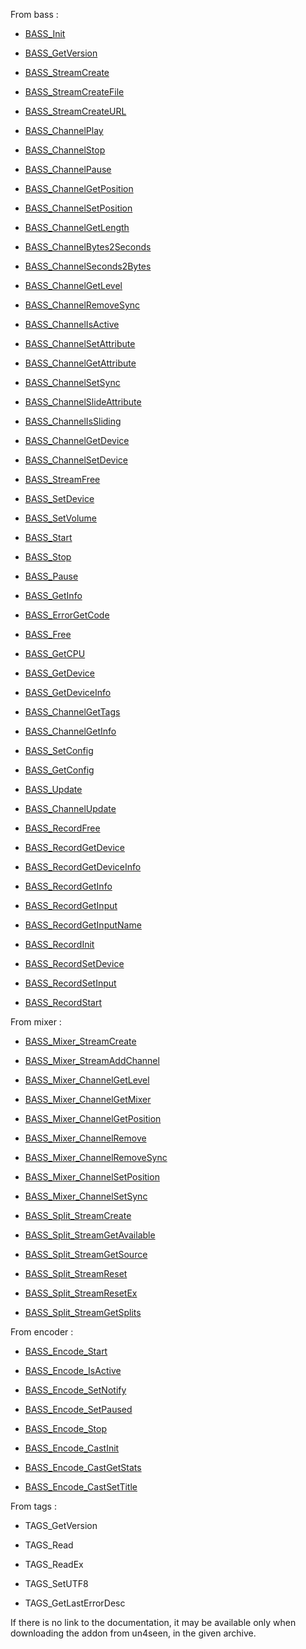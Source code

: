 
From bass :
- [BASS_Init](http://www.un4seen.com/doc/#bass/BASS_Init.html)

- [BASS_GetVersion](http://www.un4seen.com/doc/#bass/BASS_GetVersion.html)

- [BASS_StreamCreate](http://www.un4seen.com/doc/#bass/BASS_StreamCreate.html)

- [BASS_StreamCreateFile](http://www.un4seen.com/doc/#bass/BASS_StreamCreateFile.html)

- [BASS_StreamCreateURL](http://www.un4seen.com/doc/#bass/BASS_StreamCreateURL.html)

- [BASS_ChannelPlay](http://www.un4seen.com/doc/#bass/BASS_ChannelPlay.html)

- [BASS_ChannelStop](http://www.un4seen.com/doc/#bass/BASS_ChannelStop.html)

- [BASS_ChannelPause](http://www.un4seen.com/doc/#bass/BASS_ChannelPause.html)

- [BASS_ChannelGetPosition](http://www.un4seen.com/doc/#bass/BASS_ChannelGetPosition.html)

- [BASS_ChannelSetPosition](http://www.un4seen.com/doc/#bass/BASS_ChannelSetPosition.html)

- [BASS_ChannelGetLength](http://www.un4seen.com/doc/#bass/BASS_ChannelGetLength.html)

- [BASS_ChannelBytes2Seconds](http://www.un4seen.com/doc/#bass/BASS_ChannelBytes2Seconds.html)

- [BASS_ChannelSeconds2Bytes](http://www.un4seen.com/doc/#bass/BASS_ChannelSeconds2Bytes.html)

- [BASS_ChannelGetLevel](http://www.un4seen.com/doc/#bass/BASS_ChannelGetLevel.html)

- [BASS_ChannelRemoveSync](http://www.un4seen.com/doc/#bass/BASS_ChannelRemoveSync.html)

- [BASS_ChannelIsActive](http://www.un4seen.com/doc/#bass/BASS_ChannelIsActive.html)

- [BASS_ChannelSetAttribute](http://www.un4seen.com/doc/#bass/BASS_ChannelSetAttribute.html)

- [BASS_ChannelGetAttribute](http://www.un4seen.com/doc/#bass/BASS_ChannelGetAttribute.html)

- [BASS_ChannelSetSync](http://www.un4seen.com/doc/#bass/BASS_ChannelSetSync.html)

- [BASS_ChannelSlideAttribute](http://www.un4seen.com/doc/#bass/BASS_ChannelSlideAttribute.html)

- [BASS_ChannelIsSliding](http://www.un4seen.com/doc/#bass/BASS_ChannelIsSliding.html)

- [BASS_ChannelGetDevice](http://www.un4seen.com/doc/#bass/BASS_ChannelGetDevice.html)

- [BASS_ChannelSetDevice](http://www.un4seen.com/doc/#bass/BASS_ChannelSetDevice.html)

- [BASS_StreamFree](http://www.un4seen.com/doc/#bass/BASS_StreamFree.html)

- [BASS_SetDevice](http://www.un4seen.com/doc/#bass/BASS_SetDevice.html)

- [BASS_SetVolume](http://www.un4seen.com/doc/#bass/BASS_SetVolume.html)

- [BASS_Start](http://www.un4seen.com/doc/#bass/BASS_Start.html)

- [BASS_Stop](http://www.un4seen.com/doc/#bass/BASS_Stop.html)

- [BASS_Pause](http://www.un4seen.com/doc/#bass/BASS_Pause.html)

- [BASS_GetInfo](http://www.un4seen.com/doc/#bass/BASS_GetInfo.html)

- [BASS_ErrorGetCode](http://www.un4seen.com/doc/#bass/BASS_ErrorGetCode.html)

- [BASS_Free](http://www.un4seen.com/doc/#bass/BASS_Free.html)

- [BASS_GetCPU](http://www.un4seen.com/doc/#bass/BASS_GetCPU.html)

- [BASS_GetDevice](http://www.un4seen.com/doc/#bass/BASS_GetDevice.html)

- [BASS_GetDeviceInfo](http://www.un4seen.com/doc/#bass/BASS_GetDeviceInfo.html)

- [BASS_ChannelGetTags](http://www.un4seen.com/doc/#bass/BASS_ChannelGetTags.html)

- [BASS_ChannelGetInfo](http://www.un4seen.com/doc/#bass/BASS_ChannelGetInfo.html)

- [BASS_SetConfig](http://www.un4seen.com/doc/#bass/BASS_SetConfig.html)

- [BASS_GetConfig](http://www.un4seen.com/doc/#bass/BASS_GetConfig.html)

- [BASS_Update](http://www.un4seen.com/doc/#bass/BASS_Update.html)

- [BASS_ChannelUpdate](http://www.un4seen.com/doc/#bass/BASS_ChannelUpdate.html)

- [BASS_RecordFree](http://www.un4seen.com/doc/#bass/BASS_RecordFree.html)

- [BASS_RecordGetDevice](http://www.un4seen.com/doc/#bass/BASS_RecordGetDevice.html)

- [BASS_RecordGetDeviceInfo](http://www.un4seen.com/doc/#bass/BASS_RecordGetDeviceInfo.html)

- [BASS_RecordGetInfo](http://www.un4seen.com/doc/#bass/BASS_RecordGetInfo.html)

- [BASS_RecordGetInput](http://www.un4seen.com/doc/#bass/BASS_RecordGetInput.html)

- [BASS_RecordGetInputName](http://www.un4seen.com/doc/#bass/BASS_RecordGetInputName.html)

- [BASS_RecordInit](http://www.un4seen.com/doc/#bass/BASS_RecordInit.html)

- [BASS_RecordSetDevice](http://www.un4seen.com/doc/#bass/BASS_RecordSetDevice.html)

- [BASS_RecordSetInput](http://www.un4seen.com/doc/#bass/BASS_RecordSetInput.html)

- [BASS_RecordStart](http://www.un4seen.com/doc/#bass/BASS_RecordStart.html)


From mixer :
- [BASS_Mixer_StreamCreate](http://www.un4seen.com/doc/#bassmix/BASS_Mixer_StreamCreate.html)

- [BASS_Mixer_StreamAddChannel](http://www.un4seen.com/doc/#bassmix/BASS_Mixer_StreamAddChannel.html)

- [BASS_Mixer_ChannelGetLevel](http://www.un4seen.com/doc/#bassmix/BASS_Mixer_ChannelGetLevel.html)

- [BASS_Mixer_ChannelGetMixer](http://www.un4seen.com/doc/#bassmix/BASS_Mixer_ChannelGetMixer.html)

- [BASS_Mixer_ChannelGetPosition](http://www.un4seen.com/doc/#bassmix/BASS_Mixer_ChannelGetPosition.html)

- [BASS_Mixer_ChannelRemove](http://www.un4seen.com/doc/#bassmix/BASS_Mixer_ChannelRemove.html)

- [BASS_Mixer_ChannelRemoveSync](http://www.un4seen.com/doc/#bassmix/BASS_Mixer_ChannelRemoveSync.html)

- [BASS_Mixer_ChannelSetPosition](http://www.un4seen.com/doc/#bassmix/BASS_Mixer_ChannelSetPosition.html)

- [BASS_Mixer_ChannelSetSync](http://www.un4seen.com/doc/#bassmix/BASS_Mixer_ChannelSetSync.html)

- [BASS_Split_StreamCreate](http://www.un4seen.com/doc/#bassmix/BASS_Split_StreamCreate.html)

- [BASS_Split_StreamGetAvailable](http://www.un4seen.com/doc/#bassmix/BASS_Split_StreamGetAvailable.html)

- [BASS_Split_StreamGetSource](http://www.un4seen.com/doc/#bassmix/BASS_Split_StreamGetSource.html)

- [BASS_Split_StreamReset](http://www.un4seen.com/doc/#bassmix/BASS_Split_StreamReset.html)

- [BASS_Split_StreamResetEx](http://www.un4seen.com/doc/#bassmix/BASS_Split_StreamResetEx.html)

- [BASS_Split_StreamGetSplits](http://www.un4seen.com/doc/#bassmix/BASS_Split_StreamGetSplits.html)


From encoder :
- [BASS_Encode_Start](http://www.un4seen.com/doc/#bassenc/BASS_Encode_Start.html)

- [BASS_Encode_IsActive](http://www.un4seen.com/doc/#bassenc/BASS_Encode_IsActive.html)

- [BASS_Encode_SetNotify](http://www.un4seen.com/doc/#bassenc/BASS_Encode_SetNotify.html)

- [BASS_Encode_SetPaused](http://www.un4seen.com/doc/#bassenc/BASS_Encode_SetPaused.html)

- [BASS_Encode_Stop](http://www.un4seen.com/doc/#bassenc/BASS_Encode_Stop.html)

- [BASS_Encode_CastInit](http://www.un4seen.com/doc/#bassenc/BASS_Encode_CastInit.html)

- [BASS_Encode_CastGetStats](http://www.un4seen.com/doc/#bassenc/BASS_Encode_CastGetStats.html)

- [BASS_Encode_CastSetTitle](http://www.un4seen.com/doc/#bassenc/BASS_Encode_CastSetTitle.html)


From tags :
- TAGS_GetVersion

- TAGS_Read

- TAGS_ReadEx

- TAGS_SetUTF8

- TAGS_GetLastErrorDesc

If there is no link to the documentation, it may be available only when downloading the addon from un4seen, in the given archive.
